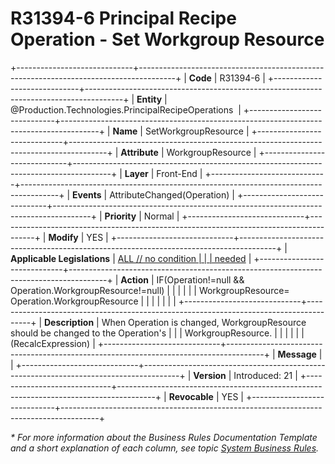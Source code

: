 ﻿---
erp.type: front-end-business-rule
erp.entity: Production.Technologies.PrincipalRecipeOperations
---

# R31394-6 Principal Recipe Operation - Set Workgroup Resource
+-----------------------------+---------------------------------------------------------------------------------------+
| **Code**                    | R31394-6                                                                              |
+-----------------------------+---------------------------------------------------------------------------------------+
| **Entity**                  | @Production.Technologies.PrincipalRecipeOperations                                                              |
+-----------------------------+---------------------------------------------------------------------------------------+
| **Name**                    | SetWorkgroupResource                                                                  |
+-----------------------------+---------------------------------------------------------------------------------------+
| **Attribute**               | WorkgroupResource                                                                     |
+-----------------------------+---------------------------------------------------------------------------------------+
| **Layer**                   | Front-End                                                                             |
+-----------------------------+---------------------------------------------------------------------------------------+
| **Events**                  | AttributeChanged(Operation)                                                           |
+-----------------------------+---------------------------------------------------------------------------------------+
| **Priority**                | Normal                                                                                |
+-----------------------------+---------------------------------------------------------------------------------------+
| **Modify**                  | YES                                                                                   |
+-----------------------------+---------------------------------------------------------------------------------------+
| **Applicable Legislations** | [ALL // no condition                                                                  |
|                             | needed](https://confluence.erp.net/display/techdoc/Country+Specific+Functionality)    |
+-----------------------------+---------------------------------------------------------------------------------------+
| **Action**                  | IF(Operation!=null && Operation.WorkgroupResource!=null)                              |
|                             |                                                                                       |
|                             | WorkgroupResource= Operation.WorkgroupResource                                        |
|                             |                                                                                       |
|                             |                                                                                       |
+-----------------------------+---------------------------------------------------------------------------------------+
| **Description**             | When Operation is changed, WorkgroupResource should be changed to the Operation\'s    |
|                             | WorkgroupResource.                                                                    |
|                             |                                                                                       |
|                             | (RecalcExpression)                                                                    |
+-----------------------------+---------------------------------------------------------------------------------------+
| **Message**                 |                                                                                       |
+-----------------------------+---------------------------------------------------------------------------------------+
| **Version**                 | Introduced: 21                                                                        |
+-----------------------------+---------------------------------------------------------------------------------------+
| **Revocable**               | YES                                                                                   |
+-----------------------------+---------------------------------------------------------------------------------------+

*\* For more information about the Business Rules Documentation Template and a short explanation of each column, see
topic [System Business Rules](../templates/template-description-system-business-rules.md).*

  

  
